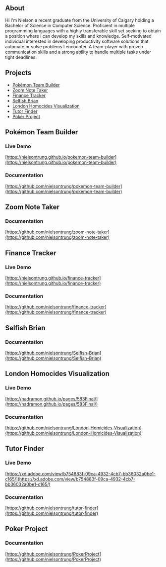 ## About
Hi I'm Nielson a recent graduate from the University of Calgary holding a Bachelor of Science in Computer Science. Proficient
in multiple programming languages with a highly transferable skill set seeking to obtain a position where I can
develop my skills and knowledge. Self-motivated individual interested in developing productivity software
solutions that automate or solve problems I encounter. A team-player with proven communication skills and a
strong ability to handle multiple tasks under tight deadlines.

## Projects
- [Pokémon Team Builder](#pokémon-team-builder)
- [Zoom Note Taker](#zoom-note-taker)
- [Finance Tracker](#finance-tracker)
- [Selfish Brian](#selfish-brian)
- [London Homocides Visualization](#london-homocides-visualization)
- [Tutor Finder](#tutor-finder)
- [Poker Project](#poker-project)
## Pokémon Team Builder
### Live Demo
[https://nielsontrung.github.io/pokemon-team-builder](https://nielsontrung.github.io/pokemon-team-builder)
### Documentation
[https://github.com/nielsontrung/pokemon-team-builder](https://github.com/nielsontrung/pokemon-team-builder)
## Zoom Note Taker
### Documentation
[https://github.com/nielsontrung/zoom-note-taker](https://github.com/nielsontrung/zoom-note-taker)
## Finance Tracker
### Live Demo
[https://nielsontrung.github.io/finance-tracker](https://nielsontrung.github.io/finance-tracker)
### Documentation
[https://github.com/nielsontrung/finance-tracker](https://github.com/nielsontrung/finance-tracker)
## Selfish Brian
### Documentation
[https://github.com/nielsontrung/Selfish-Brian](https://github.com/nielsontrung/Selfish-Brian)
## London Homocides Visualization
### Live Demo
[https://nadramon.github.io/pages/583Final/](https://nadramon.github.io/pages/583Final/)
### Documentation
[https://github.com/nielsontrung/London-Homicides-Visualization](https://github.com/nielsontrung/London-Homicides-Visualization)
## Tutor Finder
### Live Demo
[https://xd.adobe.com/view/b754883f-09ca-4932-4cb7-bb36032a0be1-c165/](https://xd.adobe.com/view/b754883f-09ca-4932-4cb7-bb36032a0be1-c165/)
### Documentation
[https://github.com/nielsontrung/tutor-finder](https://github.com/nielsontrung/tutor-finder)
## Poker Project
### Documentation
[https://github.com/nielsontrung/PokerProject](https://github.com/nielsontrung/PokerProject)

